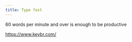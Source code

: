 ```yaml
---
title: Type fast
---
```


60 words per minute and over is enough to be productive 

<https://www.keybr.com/>